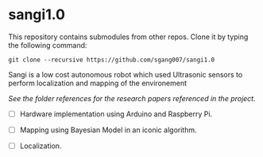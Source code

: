 sangi1.0
========

This repository contains submodules from other repos.
Clone it by typing the following command:

`git clone --recursive https://github.com/sgang007/sangi1.0`

Sangi is a low cost autonomous robot which used Ultrasonic sensors to perform localization and mapping of the environement

<i>See the folder references for the research papers referenced in the project.</i>

- [ ] Hardware implementation using Arduino and Raspberry Pi.

- [ ] Mapping using Bayesian Model in an iconic algorithm.

- [ ] Localization.
